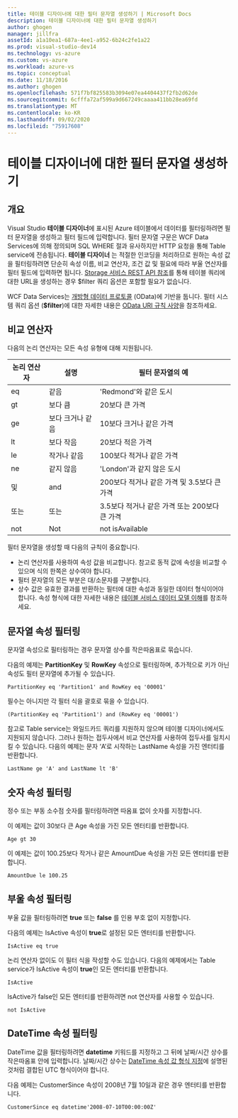 ```yaml
---
title: 테이블 디자이너에 대한 필터 문자열 생성하기 | Microsoft Docs
description: 테이블 디자이너에 대한 필터 문자열 생성하기
author: ghogen
manager: jillfra
assetId: a1a10ea1-687a-4ee1-a952-6b24c2fe1a22
ms.prod: visual-studio-dev14
ms.technology: vs-azure
ms.custom: vs-azure
ms.workload: azure-vs
ms.topic: conceptual
ms.date: 11/18/2016
ms.author: ghogen
ms.openlocfilehash: 571f7bf825583b3094e07ea4404437f2fb2d62de
ms.sourcegitcommit: 6cfffa72af599a9d667249caaaa411bb28ea69fd
ms.translationtype: MT
ms.contentlocale: ko-KR
ms.lasthandoff: 09/02/2020
ms.locfileid: "75917608"
---
```

# <a name="constructing-filter-strings-for-the-table-designer"></a>테이블 디자이너에 대한 필터 문자열 생성하기
## <a name="overview"></a>개요
Visual Studio **테이블 디자이너**에 표시된 Azure 테이블에서 데이터를 필터링하려면 필터 문자열을 생성하고 필터 필드에 입력합니다. 필터 문자열 구문은 WCF Data Services에 의해 정의되며 SQL WHERE 절과 유사하지만 HTTP 요청을 통해 Table service에 전송됩니다. **테이블 디자이너** 는 적절한 인코딩을 처리하므로 원하는 속성 값을 필터링하려면 단순히 속성 이름, 비교 연산자, 조건 값 및 필요에 따라 부울 연산자를 필터 필드에 입력하면 됩니다. [Storage 서비스 REST API 참조](/rest/api/storageservices)를 통해 테이블 쿼리에 대한 URL을 생성하는 경우 $filter 쿼리 옵션은 포함할 필요가 없습니다.

WCF Data Services는 [개방형 데이터 프로토콜](https://www.odata.org/) (OData)에 기반을 둡니다. 필터 시스템 쿼리 옵션 (**$filter**)에 대한 자세한 내용은 [OData URI 규칙 사양](https://www.odata.org/documentation/odata-version-2-0/uri-conventions/)을 참조하세요.

## <a name="comparison-operators"></a>비교 연산자
다음의 논리 연산자는 모든 속성 유형에 대해 지원됩니다.

| 논리 연산자 | 설명 | 필터 문자열의 예 |
| --- | --- | --- |
| eq |같음 |'Redmond'와 같은 도시 |
| gt |보다 큼 |20보다 큰 가격 |
| ge |보다 크거나 같음 |10보다 크거나 같은 가격 |
| lt |보다 작음 |20보다 적은 가격 |
| le |작거나 같음 |100보다 적거나 같은 가격 |
| ne |같지 않음 |'London'과 같지 않은 도시 |
| 및 |and |200보다 적거나 같은 가격 및 3.5보다 큰 가격 |
| 또는 |또는 |3.5보다 적거나 같은 가격 또는 200보다 큰 가격 |
| not |Not |not isAvailable |

필터 문자열을 생성할 때 다음의 규칙이 중요합니다.

* 논리 연산자를 사용하여 속성 값을 비교합니다. 참고로 동적 값에 속성을 비교할 수 있으며 식의 한쪽은 상수여야 합니다.
* 필터 문자열의 모든 부분은 대/소문자를 구분합니다.
* 상수 값은 유효한 결과를 반환하는 필터에 대한 속성과 동일한 데이터 형식이어야 합니다. 속성 형식에 대한 자세한 내용은 [테이블 서비스 데이터 모델 이해](/rest/api/storageservices/Understanding-the-Table-Service-Data-Model)를 참조하세요.

## <a name="filtering-on-string-properties"></a>문자열 속성 필터링
문자열 속성으로 필터링하는 경우 문자열 상수를 작은따옴표로 묶습니다.

다음의 예제는 **PartitionKey** 및 **RowKey** 속성으로 필터링하며, 추가적으로 키가 아닌 속성도 필터 문자열에 추가될 수 있습니다.

```
PartitionKey eq 'Partition1' and RowKey eq '00001'
```

필수는 아니지만 각 필터 식을 괄호로 묶을 수 있습니다.

```
(PartitionKey eq 'Partition1') and (RowKey eq '00001')
```

참고로 Table service는 와일드카드 쿼리를 지원하지 않으며 테이블 디자이너에서도 지원되지 않습니다. 그러나 원하는 접두사에서 비교 연산자를 사용하여 접두사를 일치시킬 수 있습니다. 다음의 예제는 문자 ‘A’로 시작하는 LastName 속성을 가진 엔터티를 반환합니다.

```
LastName ge 'A' and LastName lt 'B'
```

## <a name="filtering-on-numeric-properties"></a>숫자 속성 필터링
정수 또는 부동 소수점 숫자를 필터링하려면 따옴표 없이 숫자를 지정합니다.

이 예제는 값이 30보다 큰 Age 속성을 가진 모든 엔터티를 반환합니다.

```
Age gt 30
```

이 예제는 값이 100.25보다 작거나 같은 AmountDue 속성을 가진 모든 엔터티를 반환합니다.

```
AmountDue le 100.25
```

## <a name="filtering-on-boolean-properties"></a>부울 속성 필터링
부울 값을 필터링하려면 **true** 또는 **false** 를 인용 부호 없이 지정합니다.

다음의 예제는 IsActive 속성이 **true**로 설정된 모든 엔터티를 반환합니다.

```
IsActive eq true
```

논리 연산자 없이도 이 필터 식을 작성할 수도 있습니다. 다음의 예제에서는 Table service가 IsActive 속성이 **true**인 모든 엔터티를 반환합니다.

```
IsActive
```

IsActive가 false인 모든 엔터티를 반환하려면 not 연산자를 사용할 수 있습니다.

```
not IsActive
```

## <a name="filtering-on-datetime-properties"></a>DateTime 속성 필터링
DateTime 값을 필터링하려면 **datetime** 키워드를 지정하고 그 뒤에 날짜/시간 상수를 작은따옴표 안에 입력합니다. 날짜/시간 상수는 [DateTime 속성 값 형식 지정](/rest/api/storageservices/Formatting-DateTime-Property-Values)에 설명된 것처럼 결합된 UTC 형식이어야 합니다.

다음 예제는 CustomerSince 속성이 2008년 7월 10일과 같은 경우 엔터티를 반환합니다.

```
CustomerSince eq datetime'2008-07-10T00:00:00Z'
```
